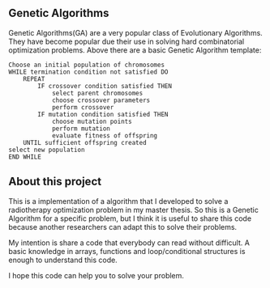 ## **Genetic Algorithms**

Genetic Algorithms(GA) are a very popular class of Evolutionary Algorithms. They have become popular due their use in solving hard combinatorial optimization problems. Above there are a basic Genetic Algorithm template:

```
Choose an initial population of chromosomes
WHILE termination condition not satisfied DO
	REPEAT
		IF crossover condition satisfied THEN
			select parent chromosomes
			choose crossover parameters
			perform crossover
		IF mutation condition satisfied THEN
			choose mutation points
			perform mutation
			evaluate fitness of offspring
	UNTIL sufficient offspring created
select new population
END WHILE
```


## **About this project**

This is a implementation of a algorithm that I developed to solve a radiotherapy optimization problem in my master thesis. So this is a Genetic Algorithm for a specific problem, but I think it is useful to share this code because another researchers can adapt this to solve their problems.

My intention is share a code that everybody can read without difficult. A basic knowledge in arrays, functions and loop/conditional structures is enough to understand this code.

I hope this code can help you to solve your problem. 


